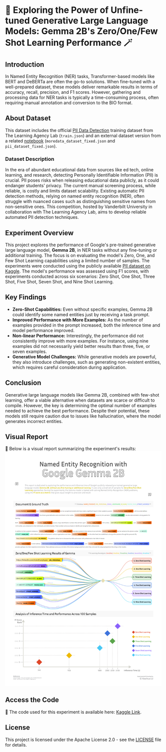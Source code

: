 # 🚀 Exploring the Power of Unfine-tuned Generative Large Language Models: Gemma 2B's Zero/One/Few Shot Learning Performance 🪄

## Introduction

In Named Entity Recognition (NER) tasks, Transformer-based models like BERT and DeBERTa are often the go-to solutions. When fine-tuned with a well-prepared dataset, these models deliver remarkable results in terms of accuracy, recall, precision, and F1 scores. However, gathering and processing data for NER tasks is typically a time-consuming process, often requiring manual annotation and conversion to the BIO format.

## About Dataset

This dataset includes the official [PII Data Detection](https://www.kaggle.com/competitions/pii-detection-removal-from-educational-data) training dataset from The Learning Agency Lab (`train.json`) and an external dataset version from a related [notebook](https://www.kaggle.com/code/valentinwerner/fix-punctuation-tokenization-external-dataset) (`moredata_dataset_fixed.json` and `pii_dataset_fixed.json`).

### Dataset Description

In the era of abundant educational data from sources like ed tech, online learning, and research, detecting Personally Identifiable Information (PII) is crucial. PII poses risks when releasing educational data publicly, as it could endanger students' privacy. The current manual screening process, while reliable, is costly and limits dataset scalability. Existing automatic PII detection methods, relying on named entity recognition (NER), often struggle with nuanced cases such as distinguishing sensitive names from non-sensitive ones. This competition, hosted by Vanderbilt University in collaboration with The Learning Agency Lab, aims to develop reliable automated PII detection techniques. 


## Experiment Overview

This project explores the performance of Google's pre-trained generative large language model, **Gemma 2B**, in NER tasks without any fine-tuning or additional training. The focus is on evaluating the model's Zero, One, and Few Shot Learning capabilities using a limited number of samples. The experiments were conducted using the publicly available [PII dataset on Kaggle](https://www.kaggle.com/datasets). The model's performance was assessed using F1 scores, with experiments conducted across six scenarios: Zero Shot, One Shot, Three Shot, Five Shot, Seven Shot, and Nine Shot Learning.

## Key Findings

- **Zero-Shot Capabilities:** Even without specific examples, Gemma 2B could identify some named entities just by receiving a task prompt.
- **Improved Performance with More Examples:** As the number of examples provided in the prompt increased, both the inference time and model performance improved.
- **Non-linear Performance:** Interestingly, the performance did not consistently improve with more examples. For instance, using nine examples did not necessarily yield better results than three, five, or seven examples.
- **Generative Model Challenges:** While generative models are powerful, they also introduce challenges, such as generating non-existent entities, which requires careful consideration during application.

## Conclusion

Generative large language models like Gemma 2B, combined with few-shot learning, offer a viable alternative when datasets are scarce or difficult to compile. However, the key is determining the optimal number of examples needed to achieve the best performance. Despite their potential, these models still require caution due to issues like hallucination, where the model generates incorrect entities.

## Visual Report

🌟 Below is a visual report summarizing the experiment's results:
![Gemma report](GemmaReport.png)

## Access the Code

🌟 The code used for this experiment is available here: [Kaggle Link](https://www.kaggle.com/code/xiaohualu/perform-gemma2b-ner-by-zero-one-fewshot/edit/run/167873631).

## License

This project is licensed under the Apache License 2.0 - see the [LICENSE](LICENSE) file for details.
